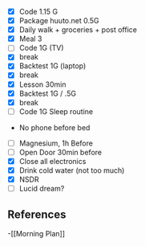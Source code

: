 - [x] Code 1.15 G
- [x] Package huuto.net 0.5G
- [x] Daily walk + groceries + post office
- [x] Meal 3
- [ ] Code 1G (TV)
- [x] break
- [x] Backtest 1G (laptop)
- [x] break
- [x] Lesson 30min
- [x] Backtest 1G / .5G
- [x] break
- [ ] Code 1G
Sleep routine
- No phone before bed
- [ ] Magnesium, 1h Before
- [ ] Open Door 30min before
- [x] Close all electronics
- [x] Drink cold water (not too much)
- [x] NSDR
- [ ] Lucid dream?

## References
<!-- Links to pages not referenced in the content -->
-[[Morning Plan]]
